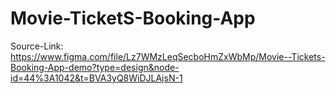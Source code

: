 # Movie-TicketS-Booking-App
Source-Link: https://www.figma.com/file/Lz7WMzLeqSecboHmZxWbMp/Movie--Tickets-Booking-App-demo?type=design&node-id=44%3A1042&t=BVA3yQ8WiDJLAjsN-1
